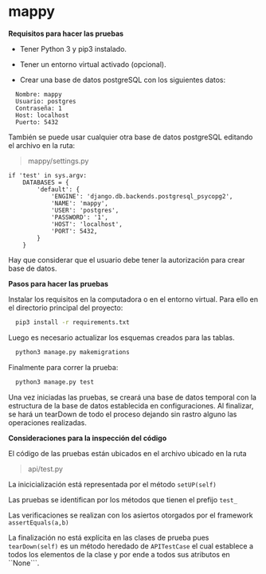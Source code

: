 # mappy

**Requisitos para hacer las pruebas**

- Tener Python 3 y pip3 instalado.

- Tener un entorno virtual activado (opcional).

- Crear una base de datos postgreSQL con los siguientes datos:

```
  Nombre: mappy
  Usuario: postgres
  Contraseña: 1
  Host: localhost
  Puerto: 5432
```
También se puede usar cualquier otra base de datos postgreSQL editando el archivo en la ruta:

>mappy/settings.py
```
if 'test' in sys.argv:
    DATABASES = {
        'default': {
            'ENGINE': 'django.db.backends.postgresql_psycopg2',
            'NAME': 'mappy',
            'USER': 'postgres',
            'PASSWORD': '1',
            'HOST': 'localhost',
            'PORT': 5432,
        }
    }
```

Hay que considerar que el usuario debe tener la autorización para crear base de datos.

**Pasos para hacer las pruebas**

Instalar los requisitos en la computadora o en el entorno virtual. Para ello en el directorio principal del proyecto:

```bash
  pip3 install -r requirements.txt
```

Luego es necesario actualizar los esquemas creados para las tablas.

```bash
  python3 manage.py makemigrations
```

Finalmente para correr la prueba:

```bash
  python3 manage.py test
```

Una vez iniciadas las pruebas, se creará una base de datos temporal con la estructura de la base de datos establecida en configuraciones. Al finalizar, se hará un tearDown de todo el proceso dejando sin rastro alguno las operaciones realizadas.

**Consideraciones para la inspección del código**

El código de las pruebas están ubicados en el archivo ubicado en la ruta

>api/test.py

La inicicialización está representada por el método ```setUP(self)```

Las pruebas se identifican por los métodos que tienen el prefijo ```test_```

Las verificaciones se realizan con los asiertos otorgados por el framework ```assertEquals(a,b)```

La finalización no está explícita en las clases de prueba pues ```tearDown(self)``` es un método heredado de ```APITestCase``` el cual establece a todos los elementos de la clase y por ende a todos sus atributos en ``None```.
